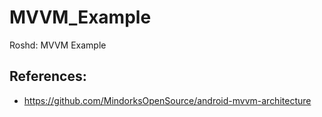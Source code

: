 # MVVM_Example
Roshd: MVVM Example


## References:
- https://github.com/MindorksOpenSource/android-mvvm-architecture
